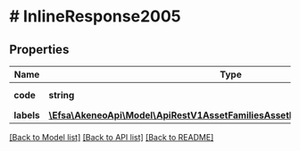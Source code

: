# # InlineResponse2005

## Properties

Name | Type | Description | Notes
------------ | ------------- | ------------- | -------------
**code** | **string** | Attribute&#39;s option code |
**labels** | [**\Efsa\AkeneoApi\Model\ApiRestV1AssetFamiliesAssetFamilyCodeAttributesLabels**](ApiRestV1AssetFamiliesAssetFamilyCodeAttributesLabels.md) |  | [optional]

[[Back to Model list]](../../README.md#models) [[Back to API list]](../../README.md#endpoints) [[Back to README]](../../README.md)
